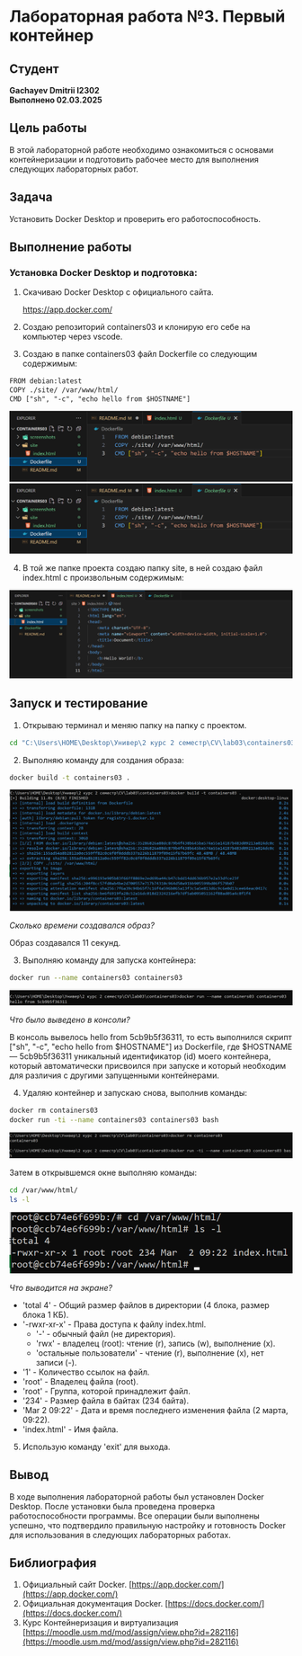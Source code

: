 # Лабораторная работа №3. Первый контейнер

## Студент
**Gachayev Dmitrii I2302**  
**Выполнено 02.03.2025**  

## Цель работы
В этой лабораторной работе необходимо ознакомиться с основами контейнеризации и подготовить рабочее место для выполнения следующих лабораторных работ.
## Задача
Установить Docker Desktop и проверить его работоспособность.
## Выполнение работы
### Установка Docker Desktop и подготовка: 
1. Скачиваю Docker Desktop с официального сайта.

    https://app.docker.com/

2. Создаю репозиторий containers03 и клонирую его себе на компьютер через vscode.

3. Создаю в папке containers03 файл Dockerfile со следующим содержимым:

```
FROM debian:latest
COPY ./site/ /var/www/html/
CMD ["sh", "-c", "echo hello from $HOSTNAME"]
```

![screenshots/Screenshot_6.png](screenshots/Screenshot_6.png)
![image](screenshots/Screenshot_6.png)

4. В той же папке проекта создаю папку site, в ней создаю файл index.html с произвольным содержимым:

![image](screenshots\Screenshot_7.png)

## Запуск и тестирование

1. Открываю терминал и меняю папку на папку с проектом.

```bash
cd "C:\Users\HOME\Desktop\Универ\2 курс 2 семестр\CV\lab03\containers03"
```

2. Выполняю команду для создания образа:

```bash
docker build -t containers03 .
```

![image](screenshots\Screenshot_1.png)

*Сколько времени создавался образ?*

Образ создавался 11 секунд.

3. Выполняю команду для запуска контейнера:

```bash
docker run --name containers03 containers03
```

![image](screenshots\Screenshot_2.png)

*Что было выведено в консоли?*

В консоль вывелось hello from 5cb9b5f36311, то есть выполнился скрипт ["sh", "-c", "echo hello from $HOSTNAME"] из Dockerfile, где $HOSTNAME — 5cb9b5f36311 уникальный идентификатор (id) моего контейнера, который автоматически присвоился при запуске и который необходим для различия с другими запущенными контейнерами.

4. Удаляю контейнер и запускаю снова, выполнив команды:

```bash
docker rm containers03
docker run -ti --name containers03 containers03 bash
```
![image](screenshots\Screenshot_4.png)

Затем в открывшемся окне выполняю команды:

```bash
cd /var/www/html/
ls -l
```

![image](screenshots\Screenshot_5.png)

*Что выводится на экране?*

- 'total 4' - Общий размер файлов в директории (4 блока, размер блока 1 КБ).
- '-rwxr-xr-x' - Права доступа к файлу index.html. 
    - '-' - обычный файл (не директория).
    - 'rwx' - владелец (root): чтение (r), запись (w), выполнение (x).
    - 'остальные пользователи' - чтение (r), выполнение (x), нет записи (-).
- '1' - Количество ссылок на файл.
- 'root' - Владелец файла (root).
- 'root' - Группа, которой принадлежит файл.
- '234' - Размер файла в байтах (234 байта).
- 'Mar 2 09:22' - Дата и время последнего изменения файла (2 марта, 09:22).
- 'index.html' - Имя файла.

5. Использую команду 'exit' для выхода.

## Вывод
В ходе выполнения лабораторной работы был установлен Docker Desktop. После установки была проведена проверка работоспособности программы. Все операции были выполнены успешно, что подтвердило правильную настройку и готовность Docker для использования в следующих лабораторных работах.
## Библиография
1. Официальный сайт Docker. [https://app.docker.com/](https://app.docker.com/)
2. Официальная документация Docker. [https://docs.docker.com/](https://docs.docker.com/)
3. Курс Контейнеризация и виртуализация [https://moodle.usm.md/mod/assign/view.php?id=282116](https://moodle.usm.md/mod/assign/view.php?id=282116)
